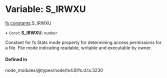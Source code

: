 # Variable: S\_IRWXU

[fs](../modules/fs.md).[constants](../modules/fs.constants.md).S_IRWXU

• `Const` **S\_IRWXU**: `number`

Constant for fs.Stats mode property for determining access permissions for a file. File mode indicating readable, writable and executable by owner.

#### Defined in

node_modules/@types/node/ts4.8/fs.d.ts:3230
